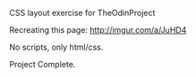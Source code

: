 CSS layout exercise for TheOdinProject

Recreating this page: http://imgur.com/a/JuHD4

No scripts, only html/css.

Project Complete.